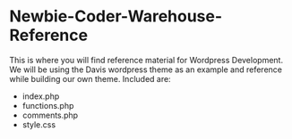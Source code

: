 # Newbie-Coder-Warehouse-Reference

<p>This is where you will find reference material for Wordpress Development. We will be using the Davis wordpress theme as an example and reference while building our own theme. 
Included are:</p>
<ul>
<li>index.php</li> 
<li>functions.php</li> 
<li>comments.php</li>
<li>style.css</li>


